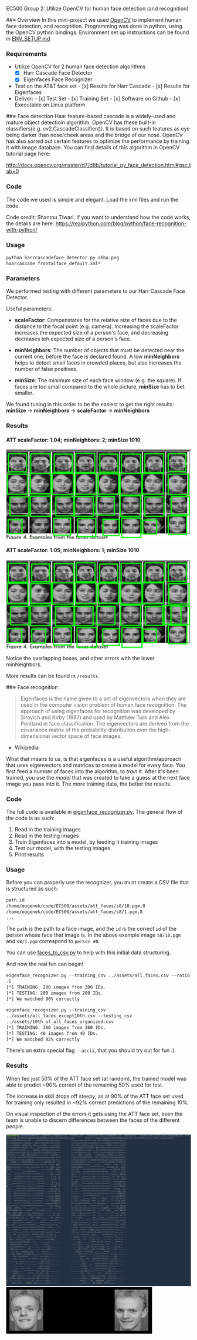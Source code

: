 EC500 Group 2: Utilize OpenCV for human face detection (and recognition)

##※ Overview
In this mini-project we used [OpenCV](http://opencv.org/) to implement human face detection, and recognition. Programming was done in python, using the OpenCV python bindings.  Environment set up instructions can be found in [ENV_SETUP.md](/ENV_SETUP.md)

### Requirements

-  Utilize OpenCV for 2 human face detection algorithms
	- [x] Harr Cascade Face Detector
	- [x] Eigenfaces Face Recognizer
- Test on the AT&T face set
       - [x] Results for Harr Cascade
       - [x] Results for Eigenfaces
- Deliver:
      - [x] Test Set
      - [x] Training Set
      - [x] Software on Github
      - [x] Executable on Linux platform

##※ Face detection
Haar feature-based cascade is a widely-used and mature object detectioin algorithm. OpenCV has these built-in classifiers(e.g. cv2.CascadeClassifier()). It is based on such features as eye being darker than nose/cheek areas and the bridge of our nose. OpenCV has also sorted out certain features to optimize the performance by training it with image database. You can find details of this algorithm in OpenCV tutorial page here:

http://docs.opencv.org/master/d7/d8b/tutorial_py_face_detection.html#gsc.tab=0

### Code
The code we used is simple and elegant. 
Load the xml files and run the code. 

Code credit: Shantnu Tiwari. If you want to understand how the code works, the details are here:
https://realpython.com/blog/python/face-recognition-with-python/

### Usage

```
python harrcascadeface_detector.py abba.png haarcascade_frontalface_default.xml*
```

### Parameters
We performed testing with different parameters to our Harr Cascade Face Detector.

Useful parameters:

* **scaleFactor**: Compenstates for the relative size of faces due to the distance to the focal point (e.g. camera).  Increasing the scaleFactor increases the expected size of a person's face, and decreasing decreases teh expected size of a person's face.

* **minNeighbors**: The number of objects that must be detected near the current one, before the face is declared found. A low **minNeighbors** helps to detect small faces in crowded places, but also increases the number of false positives.

* **minSize**: The minimum size of each face window (e.g. the square). If faces are too small compared to the whole picture, **minSize** has to bet smaller. 

We found tuning in this order to be the easiest to get the right results:  
**minSize** -> **minNeighbors** -> **scaleFactor** -> **minNeighbors**


### Results
#### ATT scaleFactor: 1.04; minNeighbors: 2; minSize 1010
![att1 1.04 2 1010](results/att1_1.04_2_1010.jpeg)

#### ATT scaleFactor: 1.05; minNeighbors: 1; minSize 1010
![att1 1.05 1 1010](results/att1_1.05_1_1010.jpg)

Notice the overlapping boxes, and other errors with the lower minNeighbors.

More results can be found in `/results`.

##※ Face recognition
>Eigenfaces is the name given to a set of eigenvectors when they are used in the computer vision problem of human face recognition. The approach of using eigenfaces for recognition was developed by Sirovich and Kirby (1987) and used by Matthew Turk and Alex Pentland in face classification. The eigenvectors are derived from the covariance matrix of the probability distribution over the high-dimensional vector space of face images.
- Wikipedia

What that means to us, is that eigenfaces is a useful algorithm/approach that uses eigenvectors and matrices to create a model for every face. You first feed a number of faces into the algorithm, to *train* it. After it's been trained, you use the *model* that was created to take a guess at the next face image you pass into it. The more training data, the better the results. 


### Code
The full code is available in [eigenface_recognizer.py](src/eigenface_recognizer.py).
The general flow of the code is as such:

1) Read in the training images  
2) Read in the testing images  
3) Train Eigenfaces into a model, by feeding it training images  
4) Test our model, with the testing images  
5) Print results  

### Usage
Before you can properly use the recognizer, you must create a CSV file that is structured as such:

```
path,id
/home/eugenek/code/EC500/assets/att_faces/s8/10.pgm,8
/home/eugenek/code/EC500/assets/att_faces/s8/1.pgm,8
...
```

The `path` is the path to a face image, and the `id` is the correct `id` of the person whose face that image is. In the above example image `s8/10.pgm` and `s8/1.pgm` correspond to `person #8`.
 
You can use  [faces_to_csv.py](src/faces_to_csv.py) to help with this initial data structuring.

And now the real fun can begin!
```
eigenface_recognizer.py --training_csv ../assets/all_faces.csv --ratio .5
[*] TRAINING: 200 images from 200 IDs.
[*] TESTING: 200 images from 200 IDs.
[*] We matched 90% correctly
```

```
eigenface_recognizer.py --training_csv ../assets/all_faces_except10th.csv --testing_csv ../assets/10th_of_all_faces_organized.csv
[*] TRAINING: 360 images from 360 IDs.
[*] TESTING: 40 images from 40 IDs.
[*] We matched 92% correctly
```

There's an extra special flag `--ascii`, that you should try out for fun :).

### Results
When fed just 50% of the ATT face set (at random), the trained model was able to predict ~90% correct of the remaining 50% used for test.

The increase in skill drops off steepy, as at 90% of the ATT face set used for training only resulted in ~92% correct predictions of the remaining 10%.

On visual inspection of the errors it gets using the ATT face set, even the team is unable to discern differences between the faces of the different people.

![eigenface recognizer results](/results/eigenface_recognizer_results.png)
![wrong people](/results/wrongpeople.png)
